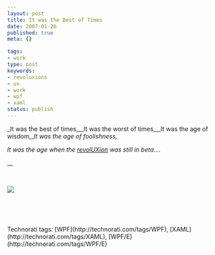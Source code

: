 ```yaml
---
layout: post
title: It was the Best of Times
date: 2007-01-26
published: true
meta: {}

tags:
- work
type: post
keywords:
- revoluxions
- ux
- work
- wpf
- xaml
status: publish
---
```



_It was the best of times,__It was the worst of times,__It was the age of wisdom,__It was the age of foolishness,_



_It was the age when the [revolUXion](http://ux.nukeation.com/) was still in beta...._



__ 



 



[![](http://blog.andyeick.com/content/binary/WindowsLiveWriter/ItwastheBestofTimes_CD18/rux_small2.jpg)](http://ux.nukeation.com)



 



 

 <div class="wlWriterSmartContent" style="padding-right: 0px;padding-left: 0px;padding-bottom: 0px;margin: 0px;padding-top: 0px">Technorati tags: [WPF](http://technorati.com/tags/WPF), [XAML](http://technorati.com/tags/XAML), [WPF/E](http://technorati.com/tags/WPF/E)</div>
